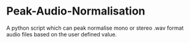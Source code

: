 # Peak-Audio-Normalisation
A python script which can peak normalise mono or stereo .wav format audio files based on the user defined value.
